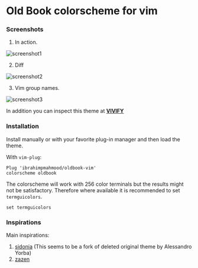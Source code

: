 # Old Book colorscheme for vim #

### Screenshots ###

1. In action.

![screenshot1](https://i.imgur.com/UOSb5ax.png)

2. Diff

![screenshot2](https://i.imgur.com/qENM497.png)

3. Vim group names.

![screenshot3](https://i.imgur.com/q2XvZzB.png)


In addition you can inspect this theme at **[VIVIFY](http://bytefluent.com/vivify/index.php?remote=https://raw.githubusercontent.com/KKPMW/oldbook-vim/master/colors/oldbook.vim)**

### Installation ###

Install manually or with your favorite plug-in manager and then load the theme.

With `vim-plug`:

```VimL
Plug 'ibrahimpmahmood/oldbook-vim'
colorscheme oldbook
```

The colorscheme will work with 256 color terminals but the results might
not be satisfactory. Therefore where available it is recommended to set `termguicolors`.

```VimL
set termguicolors
```


### Inspirations ###

Main inspirations:

1. [sidonia](https://github.com/tpozzi/Sidonia) (This seems to be a fork of deleted original theme by Alessandro Yorba)
2. [zazen](https://github.com/zaki/zazen)

